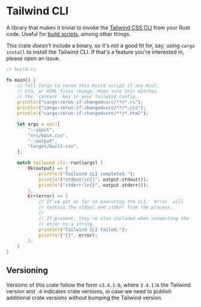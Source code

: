 # Tailwind CLI

A library that makes it trivial to invoke the [Tailwind CSS CLI](https://tailwindcss.com/docs/installation) from your Rust code. Useful for [build scripts](https://doc.rust-lang.org/cargo/reference/build-scripts.html), among other things.

This crate _doesn't_ include a binary, so it's not a good fit for, say, using `cargo install` to install the Tailwind CLI. If that's a feature you're interested in, please open an issue.

```rust
// build.rs

fn main() {
    // Tell Cargo to rerun this build script if any Rust,
    // CSS, or HTML files change. Make sure this matches
    // the `content` key in your Tailwind config.
    println!("cargo:rerun-if-changed=src/**/*.rs");
    println!("cargo:rerun-if-changed=src/**/*.css");
    println!("cargo:rerun-if-changed=src/**/*.html");

    let args = vec![
        "--input",
        "src/main.css",
        "--output",
        "target/built.css",
    ];

    match tailwind_cli::run(&args) {
        Ok(output) => {
            println!("Tailwind CLI completed.");
            println!("stdout:\n{}", output.stdout());
            println!("stderr:\n{}", output.stderr());
        },
        Err(error) => {
            // If we got as far as executing the CLI, `error` will
            // contain the stdout and stderr from the process.
            //
            // If present, they're also included when converting the
            // error to a string.
            println!("Tailwind CLI failed.");
            println!("{}", error);
        },
    }
}
```

## Versioning

Versions of this crate follow the form `v3.4.1-0`, where `3.4.1` is the Tailwind version and `-0` indicates crate versions, in case we need to publish additional crate versions without bumping the Tailwind version.
